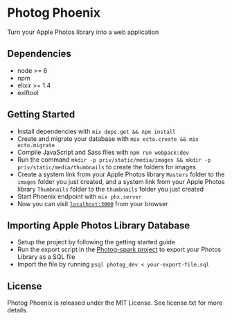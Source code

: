 # Photog Phoenix

Turn your Apple Photos library into a web application

## Dependencies

* node >= 6
* npm
* elixir >= 1.4
* exiftool

## Getting Started

* Install dependencies with `mix deps.get && npm install`
* Create and migrate your database with `mix ecto.create && mix ecto.migrate`
* Compile JavaScript and Sass files with `npm run webpack:dev`
* Run the command `mkdir -p priv/static/media/images && mkdir -p priv/static/media/thumbnails` to create the folders for images
* Create a system link from your Apple Photos library `Masters` folder to the `images` folder you just created, and a system link from your Apple Photos library `Thumbnails` folder to the `thumbnails` folder you just created 
* Start Phoenix endpoint with `mix phx.server`
* Now you can visit [`localhost:3000`](http://localhost:3000) from your browser

## Importing Apple Photos Library Database

* Setup the project by following the getting started guide
* Run the export script in the [Photog-spark project](https://github.com/allen-garvey/photog-spark) to export your Photos Library as a SQL file
* Import the file by running `psql photog_dev < your-export-file.sql`

## License

Photog Phoenix is released under the MIT License. See license.txt for more details.